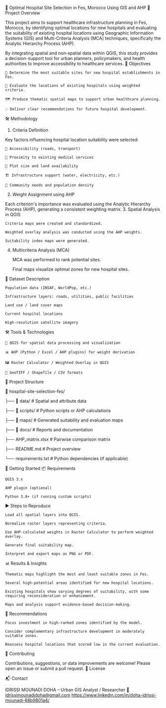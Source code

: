 🏥 Optimal Hospital Site Selection in Fes, Morocco Using GIS and AHP
📌 Project Overview

This project aims to support healthcare infrastructure planning in Fes, Morocco, by identifying optimal locations for new hospitals and evaluating the suitability of existing hospital locations using Geographic Information Systems (GIS) and Multi-Criteria Analysis (MCA) techniques, specifically the Analytic Hierarchy Process (AHP).

By integrating spatial and non-spatial data within QGIS, this study provides a decision-support tool for urban planners, policymakers, and health authorities to improve accessibility to healthcare services.
🎯 Objectives

    📍 Determine the most suitable sites for new hospital establishments in Fes.

    🧭 Evaluate the locations of existing hospitals using weighted criteria.

    🗺️ Produce thematic spatial maps to support urban healthcare planning.

    💡 Deliver clear recommendations for future hospital development.

🛠️ Methodology
1. Criteria Definition

Key factors influencing hospital location suitability were selected:

    🚗 Accessibility (roads, transport)

    🏥 Proximity to existing medical services

    📐 Plot size and land availability

    🏗️ Infrastructure support (water, electricity, etc.)

    🧍 Community needs and population density

2. Weight Assignment using AHP

Each criterion's importance was evaluated using the Analytic Hierarchy Process (AHP), generating a consistent weighting matrix.
3. Spatial Analysis in QGIS

    Criteria maps were created and standardized.

    Weighted overlay analysis was conducted using the AHP weights.

    Suitability index maps were generated.

4. Multicriteria Analysis (MCA)

    MCA was performed to rank potential sites.

    Final maps visualize optimal zones for new hospital sites.

🧾 Dataset Description

    Population data (INSAF, WorldPop, etc.)

    Infrastructure layers: roads, utilities, public facilities

    Land use / land cover maps

    Current hospital locations

    High-resolution satellite imagery

🛠️ Tools & Technologies

    🧭 QGIS for spatial data processing and visualization

    📊 AHP (Python / Excel / AHP plugins) for weight derivation

    🖼️ Raster Calculator / Weighted Overlay in QGIS

    💾 GeoTIFF / Shapefile / CSV formats

📂 Project Structure

📁 hospital-site-selection-fes/

├── 📁 data/                 # Spatial and attribute data

├── 📁 scripts/              # Python scripts or AHP calculations

├── 📁 maps/                 # Generated suitability and evaluation maps

├── 📁 docs/                 # Reports and documentation

├── AHP_matrix.xlsx         # Pairwise comparison matrix

├── README.md               # Project overview

└── requirements.txt        # Python dependencies (if applicable)

🚀 Getting Started
📦 Requirements

    QGIS 3.x

    AHP plugin (optional)

    Python 3.8+ (if running custom scripts)

▶️ Steps to Reproduce

    Load all spatial layers into QGIS.

    Normalize raster layers representing criteria.

    Use AHP-calculated weights in Raster Calculator to perform weighted overlay.

    Generate final suitability map.

    Interpret and export maps as PNG or PDF.

📊 Results & Insights

    Thematic maps highlight the most and least suitable zones in Fes.

    Several high-potential areas identified for new hospital locations.

    Existing hospitals show varying degrees of suitability, with some requiring reconsideration or enhancement.

    Maps and analysis support evidence-based decision-making.

📌 Recommendations

    Focus investment in high-ranked zones identified by the model.

    Consider complementary infrastructure development in moderately suitable zones.

    Reassess hospital locations that scored low in the current evaluation.

🤝 Contributing

Contributions, suggestions, or data improvements are welcome!
Please open an issue or submit a pull request.
📄 License

📬 Contact

IDRISSI MOUNADI DOHA – Urban GIS Analyst / Researcher
📧 idrissimounadidoha@gmail.com
https://www.linkedin.com/in/doha-idrissi-mounadi-68b9801a4/
